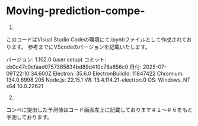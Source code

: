 # Moving-prediction-compe-
1.
このコードはVisual Studio Codeの環境にて.ipynbファイルとして作成されております。
参考までにVScodeのバージョンを記載いたします。

バージョン: 1.102.0 (user setup)
コミット: cb0c47c0cfaad0757385834bd89d410c78a856c0
日付: 2025-07-09T22:10:34.600Z
Electron: 35.6.0
ElectronBuildId: 11847422
Chromium: 134.0.6998.205
Node.js: 22.15.1
V8: 13.4.114.21-electron.0
OS: Windows_NT x64 10.0.22621

2. 
コンペに提出した予測値はコード画面左上に記載しております＃１～＃６をもと予測しております。
